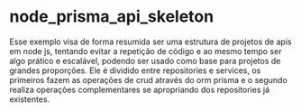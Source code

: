 # node_prisma_api_skeleton
Esse exemplo visa de forma resumida ser uma estrutura de projetos de apis em node js, tentando evitar a repetição de código e ao mesmo tempo ser algo prático e escalável, podendo ser usado como base para projetos de grandes proporções. Ele é dividido entre repositories e services, os primeiros fazem as operações de crud através do orm prisma e o segundo realiza operações complementares se apropriando dos repositories já existentes.